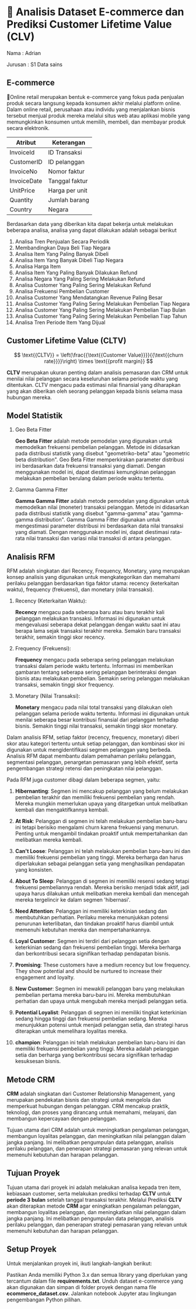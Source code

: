 # 📖 Analisis Dataset E-commerce dan Prediksi Customer Lifetime Value (CLV)

Nama    : Adrian

Jurusan : S1 Data sains

## E-commerce

🏪Online retail merupakan bentuk e-commerce yang fokus pada penjualan produk secara langsung kepada konsumen akhir melalui platform online. Dalam online retail, perusahaan atau individu yang menjalankan bisnis tersebut menjual produk mereka melalui situs web atau aplikasi mobile yang memungkinkan konsumen untuk memilih, membeli, dan membayar produk secara elektronik.

| Atribut | Keterangan |
| --- | --- |
| InvoiceId | ID Transaksi |
| CustomerID | ID pelanggan |
| InvoiceNo | Nomor faktur |
| InvoiceDate | Tanggal faktur |
| UnitPrice | Harga per unit |
| Quantity | Jumlah barang |
| Country | Negara |

Berdasarkan data yang diberikan kita dapat bekerja untuk melakukan beberapa analisa, analisa yang dapat dilakukan adalah sebagai berikut
1. Analisa Tren Penjualan Secara Periodik
2. Membandingkan Daya Beli Tiap Negara
3. Analisa Item Yang Paling Banyak Dibeli
4. Analisa Item Yang Banyak Dibeli Tiap Negara
5. Analisa Harga Item
6. Analisa Item Yang Paling Banyak Dilakukan Refund
7. Analisa Negara Yang Paling Sering Melakukan Refund
8. Analisa Customer Yang Paling Sering Melakukan Refund
9. Analisa Frekuensi Pembelian Customer
10. Analisa Customer Yang Mendatangkan Revenue Paling Besar
11. Analisa Customer Yang Paling Sering Melakukan Pembelian Tiap Negara
12. Analisa Customer Yang Paling Sering Melakukan Pembelian Tiap Bulan
13. Analisa Customer Yang Paling Sering Melakukan Pembelian Tiap Tahun
14. Analisa Tren Periode Item Yang Dijual

## Customer Lifetime Value (CLTV)

$$
\text{{CLTV}} = \left(\frac{{\text{{Customer Value}}}}{{\text{{churn rate}}}}\right) \times \text{{profit margin}}
$$


**CLTV** merupakan ukuran penting dalam analisis pemasaran dan CRM untuk menilai nilai pelanggan secara keseluruhan selama periode waktu yang ditentukan. CLTV mengacu pada estimasi nilai finansial yang diharapkan yang akan diberikan oleh seorang pelanggan kepada bisnis selama masa hubungan mereka.

## Model Statistik

1. Geo Beta Fitter

    **Geo Beta Fitter** adalah metode pemodelan yang digunakan untuk memodelkan frekuensi pembelian pelanggan. Metode ini didasarkan pada distribusi statistik yang disebut "geometriko-beta" atau "geometric beta distribution". Geo Beta Fitter memperkirakan parameter distribusi ini berdasarkan data frekuensi transaksi yang diamati. Dengan menggunakan model ini, dapat diestimasi kemungkinan pelanggan melakukan pembelian berulang dalam periode waktu tertentu.

2. Gamma Gamma Fitter

    **Gamma Gamma Fitter** adalah metode pemodelan yang digunakan untuk memodelkan nilai (moneter) transaksi pelanggan. Metode ini didasarkan pada distribusi statistik yang disebut "gamma-gamma" atau "gamma-gamma distribution". Gamma Gamma Fitter digunakan untuk mengestimasi parameter distribusi ini berdasarkan data nilai transaksi yang diamati. Dengan menggunakan model ini, dapat diestimasi rata-rata nilai transaksi dan variasi nilai transaksi di antara pelanggan.

## Analisis RFM

RFM adalah singkatan dari Recency, Frequency, Monetary, yang merupakan konsep analisis yang digunakan untuk mengkategorikan dan memahami perilaku pelanggan berdasarkan tiga faktor utama: recency (keterkaitan waktu), frequency (frekuensi), dan monetary (nilai transaksi).

1. Recency (Keterkaitan Waktu):

    **Recency** mengacu pada seberapa baru atau baru terakhir kali pelanggan melakukan transaksi. Informasi ini digunakan untuk mengevaluasi seberapa dekat pelanggan dengan waktu saat ini atau berapa lama sejak transaksi terakhir mereka. Semakin baru transaksi terakhir, semakin tinggi skor recency.

2. Frequency (Frekuensi):

    **Frequency** mengacu pada seberapa sering pelanggan melakukan transaksi dalam periode waktu tertentu. Informasi ini memberikan gambaran tentang seberapa sering pelanggan berinteraksi dengan bisnis atau melakukan pembelian. Semakin sering pelanggan melakukan transaksi, semakin tinggi skor frequency.

3. Monetary (Nilai Transaksi):

    **Monetary** mengacu pada nilai total transaksi yang dilakukan oleh pelanggan selama periode waktu tertentu. Informasi ini digunakan untuk menilai seberapa besar kontribusi finansial dari pelanggan terhadap bisnis. Semakin tinggi nilai transaksi, semakin tinggi skor monetary.

Dalam analisis RFM, setiap faktor (recency, frequency, monetary) diberi skor atau kategori tertentu untuk setiap pelanggan, dan kombinasi skor ini digunakan untuk mengidentifikasi segmen pelanggan yang berbeda. Analisis RFM dapat membantu dalam pemahaman perilaku pelanggan, segmentasi pelanggan, penargetan pemasaran yang lebih efektif, serta pengembangan strategi retensi dan peningkatan nilai pelanggan.

Pada RFM juga customer dibagi dalam beberapa segmen, yaitu:

1. **Hibernanting**: Segmen ini mencakup pelanggan yang belum melakukan pembelian terakhir dan memiliki frekuensi pembelian yang rendah. Mereka mungkin memerlukan upaya yang ditargetkan untuk melibatkan kembali dan mengaktifkannya kembali.

2. **At Risk**: Pelanggan di segmen ini telah melakukan pembelian baru-baru ini tetapi berisiko mengalami churn karena frekuensi yang menurun. Penting untuk mengambil tindakan proaktif untuk mempertahankan dan melibatkan mereka kembali.

3. **Can't Loose**: Pelanggan ini telah melakukan pembelian baru-baru ini dan memiliki frekuensi pembelian yang tinggi. Mereka berharga dan harus diperlakukan sebagai pelanggan setia yang menghasilkan pendapatan yang konsisten.

4. **About To Sleep**: Pelanggan di segmen ini memiliki resensi sedang tetapi frekuensi pembeliannya rendah. Mereka berisiko menjadi tidak aktif, jadi upaya harus dilakukan untuk melibatkan mereka kembali dan mencegah mereka tergelincir ke dalam segmen 'hibernasi'.

5. **Need Attention**: Pelanggan ini memiliki keterkinian sedang dan membutuhkan perhatian. Perilaku mereka menunjukkan potensi penurunan keterlibatan, dan tindakan proaktif harus diambil untuk memenuhi kebutuhan mereka dan mempertahankannya.

6. **Loyal Customer**: Segmen ini terdiri dari pelanggan setia dengan keterkinian sedang dan frekuensi pembelian tinggi. Mereka berharga dan berkontribusi secara signifikan terhadap pendapatan bisnis.

7. **Promising**: These customers have a medium recency but low frequency. They show potential and should be nurtured to increase their engagement and loyalty.

8. **New Customer**: Segmen ini mewakili pelanggan baru yang melakukan pembelian pertama mereka baru-baru ini. Mereka membutuhkan perhatian dan upaya untuk mengubah mereka menjadi pelanggan setia.

9. **Potential Loyalist**: Pelanggan di segmen ini memiliki tingkat keterkinian sedang hingga tinggi dan frekuensi pembelian sedang. Mereka menunjukkan potensi untuk menjadi pelanggan setia, dan strategi harus diterapkan untuk memelihara loyalitas mereka.

10. **champion**: Pelanggan ini telah melakukan pembelian baru-baru ini dan memiliki frekuensi pembelian yang tinggi. Mereka adalah pelanggan setia dan berharga yang berkontribusi secara signifikan terhadap kesuksesan bisnis.
## Metode CRM

**CRM** adalah singkatan dari Customer Relationship Management, yang merupakan pendekatan bisnis dan strategi untuk mengelola dan memperkuat hubungan dengan pelanggan. CRM mencakup praktik, teknologi, dan proses yang dirancang untuk memahami, melayani, dan membangun kepercayaan dengan pelanggan.

Tujuan utama dari CRM adalah untuk meningkatkan pengalaman pelanggan, membangun loyalitas pelanggan, dan meningkatkan nilai pelanggan dalam jangka panjang. Ini melibatkan pengumpulan data pelanggan, analisis perilaku pelanggan, dan penerapan strategi pemasaran yang relevan untuk memenuhi kebutuhan dan harapan pelanggan.

## Tujuan Proyek
Tujuan utama dari proyek ini adalah melakukan analisa kepada tren item, kebiasaan customer, serta melakukan prediksi terhadap **CLTV** untuk **periode 3 bulan** setelah tanggal transaksi terakhir. Melalui Prediksi **CLTV** akan diterapkan metode **CRM** agar eningkatkan pengalaman pelanggan, membangun loyalitas pelanggan, dan meningkatkan nilai pelanggan dalam jangka panjang. Ini melibatkan pengumpulan data pelanggan, analisis perilaku pelanggan, dan penerapan strategi pemasaran yang relevan untuk memenuhi kebutuhan dan harapan pelanggan. 

## Setup Proyek

Untuk menjalankan proyek ini, ikuti langkah-langkah berikut:

Pastikan Anda memiliki Python 3.x dan semua library yang diperlukan yang tercantum dalam file **requirements.txt**. Unduh dataset e-commerce yang akan digunakan dan simpan di folder proyek dengan nama file **ecommerce_dataset.csv**. Jalankan notebook Jupyter atau lingkungan pengembangan Python pilihan.